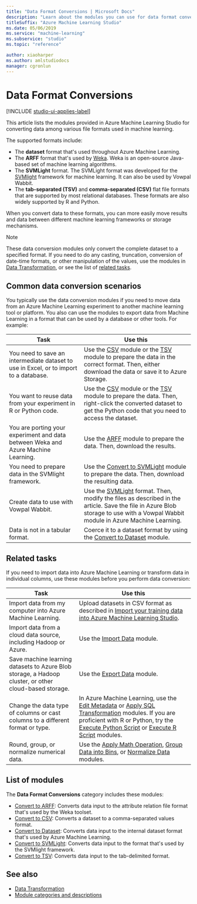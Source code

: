 ```yaml
---
title: "Data Format Conversions | Microsoft Docs"
description: "Learn about the modules you can use for data format conversion in Azure Machine Learning."
titleSuffix: "Azure Machine Learning Studio"
ms.date: 05/06/2019
ms.service: "machine-learning"
ms.subservice: "studio"
ms.topic: "reference"

author: xiaoharper
ms.author: amlstudiodocs
manager: cgronlun
---
```

# Data Format Conversions

[!INCLUDE [studio-ui-applies-label](../includes/studio-ui-applies-label.md)]

This article lists the modules provided in Azure Machine Learning Studio for converting data among various file formats used in machine learning. 

The supported formats include:

- The **dataset** format that's used throughout Azure Machine Learning.
- The **ARFF** format that's used by [Weka](http://www.cs.waikato.ac.nz/ml/weka/). Weka is an open-source Java-based set of machine learning algorithms.
- The **SVMLight** format. The SVMLight format was developed for the [SVMlight](http://svmlight.joachims.org/) framework for machine learning. It can also be used by Vowpal Wabbit.
- The **tab-separated (TSV)** and **comma-separated (CSV)** flat file formats that are supported by most relational databases. These formats are also widely supported by R and Python.  

When you convert data to these formats, you can more easily move results and data between different machine learning frameworks or storage mechanisms.

> [!NOTE]
> These data conversion modules only convert the complete dataset to a specified format. If you need to do any casting, truncation, conversion of date-time formats, or other manipulation of the values, use the modules in [Data Transformation](data-transformation.md), or see the list of [related tasks](#bkmk_Related).

## Common data conversion scenarios

You typically use the data conversion modules if you need to move data from an Azure Machine Learning experiment to another machine learning tool or platform. You also can use the modules to export data from Machine Learning in a format that can be used by a database or other tools. For example:

|Task| Use this|
|----|----|
|You need to save an intermediate dataset to use in Excel, or to import to a database.|Use the [CSV](convert-to-csv.md) module or the [TSV](convert-to-tsv.md) module to prepare the data in the correct format. Then, either download the data or save it to Azure Storage.|
|You want to reuse data from your experiment in R or Python code.|Use the [CSV](convert-to-csv.md) module or the [TSV](convert-to-tsv.md) module to prepare the data. Then, right-click the converted dataset to get the Python code that you need to access the dataset. |
|You are porting your experiment and data between Weka and Azure Machine Learning.|Use the [ARFF](convert-to-arff.md) module to prepare the data. Then, download the results. |
|You need to prepare data in the SVMlight framework.|Use the [Convert to SVMLight](convert-to-svmlight.md) module to prepare the data. Then, download the resulting data.|
|Create data to use with Vowpal Wabbit.|Use the [SVMLight](convert-to-svmlight.md) format. Then, modify the files as described in the article. Save the file in Azure Blob storage to use with a Vowpal Wabbit module in Azure Machine Learning.|
|Data is not in a tabular format.|Coerce it to a dataset format by using the [Convert to Dataset](convert-to-dataset.md) module.|
 

## <a name="bkmk_Related"></a>Related tasks

If you need to import data into Azure Machine Learning or transform data in individual columns, use these modules before you perform data conversion:

|Task| Use this|
|----|----|   
|Import data from my computer into Azure Machine Learning.|Upload datasets in CSV format as described in [Import your training data into Azure Machine Learning Studio](import-data.md).|
|Import data from a cloud data source, including Hadoop or Azure.|Use the [Import Data](import-data.md) module.|
|Save machine learning datasets to Azure Blob storage, a Hadoop cluster, or other cloud-based storage.|Use the [Export Data](export-data.md) module.|
|Change the data type of columns or cast columns to a different format or type.|In Azure Machine Learning, use the [Edit Metadata](edit-metadata.md) or [Apply SQL Transformation](apply-sql-transformation.md) modules. If you are proficient with R or Python, try the [Execute Python Script](execute-python-script.md) or [Execute R Script](execute-r-script.md) modules.|
|Round, group, or normalize numerical data.|Use the [Apply Math Operation](apply-math-operation.md), [Group Data into Bins](group-data-into-bins.md), or [Normalize Data](normalize-data.md) modules.|
   
  
##  List of modules  

The **Data Format Conversions** category includes these modules:    
- [Convert to ARFF](convert-to-arff.md): Converts data input to the attribute relation file format that's used by the Weka toolset.
- [Convert to CSV](convert-to-csv.md): Converts a dataset to a comma-separated values format.
- [Convert to Dataset](convert-to-dataset.md): Converts data input to the internal dataset format that's used by Azure Machine Learning.
- [Convert to SVMLight](convert-to-svmlight.md): Converts data input to the format that's used by the SVMlight framework.
- [Convert to TSV](convert-to-tsv.md): Converts data input to the tab-delimited format.

## See also

- [Data Transformation](data-transformation.md)
- [Module categories and descriptions](machine-learning-module-descriptions.md)
